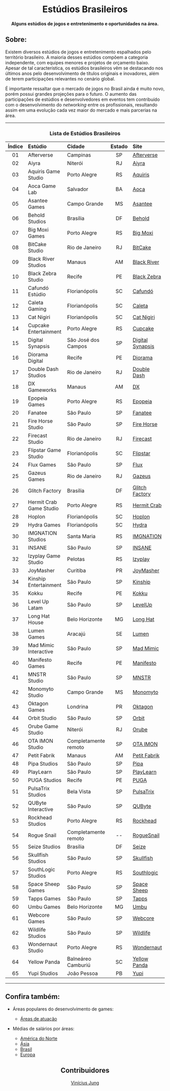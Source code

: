 <h1 align="center">
    Estúdios Brasileiros
</h1>
<h4 align="center">
    Alguns estúdios de jogos e entretenimento e oportunidades na área.
<h4>

## Sobre:

<p text-align="justify">

Existem diversos estúdios de jogos e entretenimento espalhados pelo território brasileiro. A maioria desses estúdios compõem a categoria independente, com equipes menores e projetos de orçamento baixo. Apesar de tal característica, os estúdios brasileiros vêm se destacando nos últimos anos pelo desenvolvimento de títulos originais e inovadores, além de terem participações relevantes no cenário global.

</p>
<p text-align="justify">

É importante ressaltar que o mercado de jogos no Brasil ainda é muito novo, porém possui grandes projeções para o futuro. O aumento das participações de estúdios e desenvolvedores em eventos tem contribuído com o desenvolvimento do *networking* entre os profissionais, resultando assim em uma evolução cada vez maior do mercado e mais parcerias na área.

</p>

<div align="center">

---

### Lista de Estúdios Brasileiros

| Índice |         Estúdio         |         Cidade       | Estado |                       Site                        |
|:------:|:------------------------|:---------------------|:------:|:--------------------------------------------------|
|   01   | Afterverse              | Campinas             |   SP   | [Afterverse](afterverse.com)                      |
|   02   | Aiyra                   | Niterói              |   RJ   | [Aiyra](www.aiyra.com)                            |
|   03   | Aquiris Game Studio     | Porto Alegre         |   RS   | [Aquiris](www.aquiris.com.br)                     |
|   04   | Aoca Game Lab           | Salvador             |   BA   | [Aoca](aocagamelab.games)                         |
|   05   | Asantee Games           | Campo Grande         |   MS   | [Asantee](asanteegames.com.br)                    |
|   06   | Behold Studios          | Brasília             |   DF   | [Behold](www.beholdstudios.com.br)                |
|   07   | Big Moxi Games          | Porto Alegre         |   RS   | [Big Moxi](www.bigmoxi.com)                       |
|   08   | BitCake Studio          | Rio de Janeiro       |   RJ   | [BitCake](www.bitcake.studio)                     |
|   09   | Black River Studios     | Manaus               |   AM   | [Black River](blackriverstudios.net)              |
|   10   | Black Zebra Studio      | Recife               |   PE   | [Black Zebra](www.artstation.com/blackzebrastudio)|
|   11   | Cafundó Estúdio         | Florianópolis        |   SC   | [Cafundó](www.cafundo.tv)                         |
|   12   | Caleta Gaming           | Florianópolis        |   SC   | [Caleta](www.caletagaming.com)                    |
|   13   | Cat Nigiri              | Florianópolis        |   SC   | [Cat Nigiri](www.catnigiri.com)                   |
|   14   | Cupcake Entertainment   | Porto Alegre         |   RS   | [Cupcake](cupcakese.com)                          |
|   15   | Digital Synapsis        | São José dos Campos  |   SP   | [Digital Synapsis](digitalsynapsis.com.br)        |
|   16   | Diorama Digital         | Recife               |   PE   | [Diorama](www.dioramadigital.com)                 |
|   17   | Double Dash Studios     | Rio de Janeiro       |   RJ   | [Double Dash](www.doubledashstudios.com)          |
|   18   | DX Gameworks            | Manaus               |   AM   | [DX](dxgameworks.com)                             |
|   19   | Epopeia Games           | Porto Alegre         |   RS   | [Epopeia](www.epopeiagames.com)                   |
|   20   | Fanatee                 | São Paulo            |   SP   | [Fanatee](www.fanatee.com)                        |
|   21   | Fire Horse Studio       | São Paulo            |   SP   | [Fire Horse](www.firehorse.com.br)                |
|   22   | Firecast Studio         | Rio de Janeiro       |   RJ   | [Firecast](firecaststudio.com)                    |
|   23   | Flipstar Game Studio    | Florianópolis        |   SC   | [Flipstar](flipstar.com.br)                       |
|   24   | Flux Games              | São Paulo            |   SP   | [Flux](www.flux.games)                            |
|   25   | Gazeus Games            | Rio de Janeiro       |   RJ   | [Gazeus](www.gazeus.com)                          |
|   26   | Glitch Factory          | Brasília             |   DF   | [Glitch Factory](theglitchfactory.com.br)         |
|   27   | Hermit Crab Game Studio | Porto Alegre         |   RS   | [Hermit Crab](www.hermitcrabstudio.com)           |
|   28   | Hoplon                  | Florianópolis        |   SC   | [Hoplon](www.hoplon.com)                          |
|   29   | Hydra Games             | Florianópolis        |   SC   | [Hydra](www.hydragames.com.br)                    |
|   30   | IMGNATION Studios       | Santa Maria          |   RS   | [IMGNATION](imgnation.com.br)                     |
|   31   | INSANE                  | São Paulo            |   SP   | [INSANE](www.insa.ne)                             |
|   32   | Izyplay Game Studio     | Pelotas              |   RS   | [Izyplay](www.izyplay.com.br)                     |
|   33   | JoyMasher               | Curitiba             |   PR   | [JoyMasher](joymasher.com)                        |
|   34   | Kinship Entertainment   | São Paulo            |   SP   | [Kinship](kinship.dev)                            |
|   35   | Kokku                   | Recife               |   PE   | [Kokku](kokku.com.br)                             |
|   36   | Level Up Latam          | São Paulo            |   SP   | [LevelUp](leveluplatam.com)                       |
|   37   | Long Hat House          | Belo Horizonte       |   MG   | [Long Hat](longhathouse.com)                      |
|   38   | Lumen Games             | Aracajú              |   SE   | [Lumen](lumen.games)                              |
|   39   | Mad Mimic Interactive   | São Paulo            |   SP   | [Mad Mimic](www.madmimic.com)                     |
|   40   | Manifesto Games         | Recife               |   PE   | [Manifesto](manifestogames.com)                   |
|   41   | MNSTR Studio            | São Paulo            |   SP   | [MNSTR](www.mnstrstudio.com)                      |
|   42   | Monomyto Studio         | Campo Grande         |   MS   | [Monomyto](www.monomyto.com)                      |
|   43   | Oktagon Games           | Londrina             |   PR   | [Oktagon](www.oktagon.com.br)                     |
|   44   | Orbit Studio            | São Paulo            |   SP   | [Orbit](orbitstudio.com.br)                       |
|   45   | Orube Game Studio       | Niterói              |   RJ   | [Orube](www.orubegamestudio.com/website)          |
|   46   | OTA IMON Studio         | Completamente remoto |   SP   | [OTA IMON](beacons.ai/otaimon)                    |
|   47   | Petit Fabrik            | Manaus               |   AM   | [Petit Fabrik](www.petitfabrik.com)               |
|   48   | Pipa Studios            | São Paulo            |   SP   | [Pipa](pipastudios.com)                           |
|   49   | PlayLearn               | São Paulo            |   SP   | [PlayLearn](www.playlearn.com.br)                 |
|   50   | PUGA Studios            | Recife               |   PE   | [PUGA](pugastudios.com)                           |
|   51   | PulsaTrix Studios       | Bela Vista           |   SP   | [PulsaTrix](www.pulsatrixstudios.com)             |
|   52   | QUByte Interactive      | São Paulo            |   SP   | [QUByte](www.qubyteinteractive.com)               |
|   53   | Rockhead Studios        | Porto Alegre         |   RS   | [Rockhead](rockheadgames.com)                     |
|   54   | Rogue Snail             | Completamente remoto |   --   | [RogueSnail](www.roguesnail.com)                  |
|   55   | Seize Studios           | Brasília             |   DF   | [Seize](www.seizestudios.com)                     |
|   56   | Skullfish Studios       | São Paulo            |   SP   | [Skullfish](skullfishstudios.com)                 |
|   57   | SouthLogic Studios      | Porto Alegre         |   RS   | [Southlogic](southlogic.com)                      |
|   58   | Space Sheep Games       | São Paulo            |   SP   | [Space Sheep](spacesheepgames.com)                |
|   59   | Tapps Games             | São Paulo            |   SP   | [Tapps](tappsgames.com)                           |
|   60   | Umbu Games              | Belo Horizonte       |   MG   | [Umbu](umbugames.com)                             |
|   61   | Webcore Games           | São Paulo            |   SP   | [Webcore](www.webcoregames.com)                   |
|   62   | Wildlife Studios        | São Paulo            |   SP   | [Wildlife](wildlifestudios.com)                   |
|   63   | Wondernaut Studio       | Porto Alegre         |   RS   | [Wondernaut](wondernaut.studio)                   |
|   64   | Yellow Panda            | Balneáreo Camburiú   |   SC   | [Yellow Panda](www.yellowpanda.games)             |
|   65   | Yupi Studios            | João Pessoa          |   PB   | [Yupi](yupistudios.com)                           |

</div>

---

## Confira também:

* Áreas populares do desenvolvimento de games:
    * [Áreas de atuação](pt-br/áreas/áreas-de-atuação.md)

* Médias de salários por áreas:
    * [América do Norte](pt-br/salários/américa-do-norte.md)
    * [Ásia](pt-br/salários/ásia.md)
    * [Brasil](pt-br/salários/brasil.md)
    * [Europa](pt-br/salários/europa.md)

<div align="center">

## Contribuidores

[Vinícius Jung](https://github.com/Vinnie-Jung)

</div>